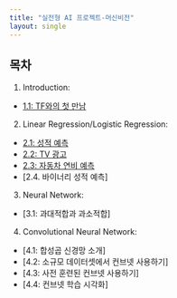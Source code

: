 ```yaml
---
title: "실전형 AI 프로젝트-머신비전"
layout: single
---
```


## 목차

1. Introduction:
  * [1.1: TF와의 첫 만남](https://colab.research.google.com/drive/1Flt5SoEBvJz4Yd_W-SB2aa-0OenKA3i1)
2. Linear Regression/Logistic Regression:
  * [2.1: 성적 예측](https://colab.research.google.com/drive/1EDOyahnl-dsiPhVPflc_Iy8Tln6IJD88)
  * [2.2: TV 광고](https://drive.google.com/file/d/1ZLeRqG0JsnaEp9bFtJvnBqUMC4Xw7sdT/view?usp=sharing)
  * [2.3: 자동차 연비 예측](https://colab.research.google.com/drive/1rl7_0bIalGARY2AuMbU1X-63gy5Eodr9?usp=sharing)
  * [2.4. 바이너리 성적 예측]
3. Neural Network:
  * [3.1: 과대적합과 과소적합]
4. Convolutional Neural Network:
  * [4.1: 합성곱 신경망 소개]
  * [4.2: 소규모 데이터셋에서 컨브넷 사용하기]
  * [4.3: 사전 훈련된 컨브넷 사용하기]
  * [4.4: 컨브넷 학습 시각화]
